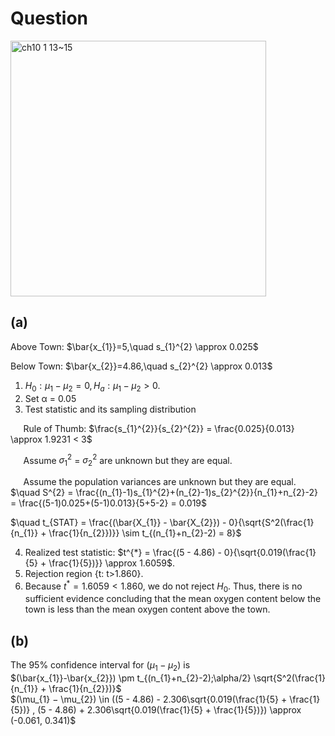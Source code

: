 # Question
<img width="409" alt="ch10 1 13~15" src="https://github.com/user-attachments/assets/f341dca7-f262-4e02-af2b-098b738d9eb4"/>

## (a)
Above Town: $\bar{x_{1}}=5,\quad s_{1}^{2} \approx 0.025$ 

Below Town: $\bar{x_{2}}=4.86,\quad s_{2}^{2} \approx 0.013$

1. $H_{0}: \mu_{1} − \mu_{2} = 0, H_{a} : \mu_{1} − \mu_{2} > 0.$
2. Set α = 0.05
3. Test statistic and its sampling distribution

$\quad$ Rule of Thumb: $\frac{s_{1}^{2}}{s_{2}^{2}} = \frac{0.025}{0.013} \approx 1.9231 < 3$  

$\quad$ Assume $\sigma_{1}^{2}$ = $\sigma_{2}^{2}$ are unknown but they are equal.

$\quad$ Assume the population variances are unknown but they are equal.
$\quad S^{2} = \frac{(n_{1}-1)s_{1}^{2}+(n_{2}-1)s_{2}^{2}}{n_{1}+n_{2}-2} = \frac{(5-1)0.025+(5-1)0.013}{5+5-2} = 0.019$
   
$\quad t_{STAT} = \frac{(\bar{X_{1}} - \bar{X_{2}}) - 0}{\sqrt{S^2(\frac{1}{n_{1}} + \frac{1}{n_{2}})}} \sim t_{(n_{1}+n_{2}-2) = 8}$

4. Realized test statistic: $t^{*} = \frac{(5 - 4.86) - 0}{\sqrt{0.019(\frac{1}{5} + \frac{1}{5})}} \approx 1.6059$.
5. Rejection region {t: t>1.860}.
6. Because $t^{*}=1.6059 < 1.860$, we do not reject $H_{0}$. Thus, there is no sufficient evidence concluding that the mean oxygen content below the town is less than the mean oxygen content above the town.

## (b)
The 95% confidence interval for $(\mu_{1} − \mu_{2})$ is  
$(\bar{x_{1}}-\bar{x_{2}}) \pm t_{(n_{1}+n_{2}-2);\alpha/2} \sqrt{S^2(\frac{1}{n_{1}} + \frac{1}{n_{2}})}$  
$(\mu_{1} − \mu_{2}) \in ((5 - 4.86) - 2.306\sqrt{0.019(\frac{1}{5} + \frac{1}{5})} , (5 - 4.86) + 2.306\sqrt{0.019(\frac{1}{5} + \frac{1}{5})}) \approx (-0.061, 0.341)$
